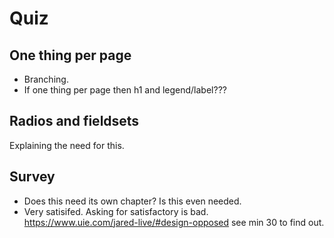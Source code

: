 # Quiz

## One thing per page

- Branching.
- If one thing per page then h1 and legend/label???

## Radios and fieldsets

Explaining the need for this.

## Survey

- Does this need its own chapter? Is this even needed.
- Very satisifed. Asking for satisfactory is bad. https://www.uie.com/jared-live/#design-opposed see min 30 to find out.
